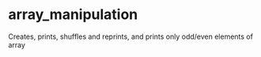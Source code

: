 # array_manipulation
Creates, prints, shuffles and reprints, and prints only odd/even elements of array 
